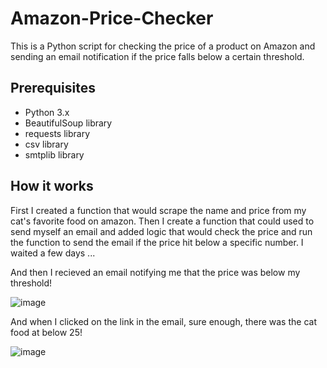 # Amazon-Price-Checker

This is a Python script for checking the price of a product on Amazon and sending an email notification if the price falls below a certain threshold.

## Prerequisites
- Python 3.x
- BeautifulSoup library
- requests library
- csv library
- smtplib library 

## How it works

First I created a function that would scrape the name and price from my cat's favorite food on amazon. Then I create a function that could used to send myself an email and added logic that would check the price and run the function to send the email if the price hit below a specific number. I waited a few days ... 

And then I recieved an email notifying me that the price was below my threshold! 

![image](https://github.com/EllePancake/Amazon-Price-Checker/assets/107210379/6301e244-55be-4b45-b3d9-f7040037cc54)

And when I clicked on the link in the email, sure enough, there was the cat food at below 25! 

![image](https://github.com/EllePancake/Amazon-Price-Checker/assets/107210379/b1237dd6-5801-4173-84d2-34918b161896)
